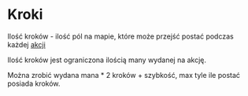 # Kroki

Ilość kroków - ilość pól na mapie, które może przejść postać podczas każdej [akcji](#file-akcja-md)

Ilość kroków jest ograniczona ilością many wydanej na akcję.

Można zrobić wydana mana * 2 kroków + szybkość, max tyle ile postać posiada kroków.

